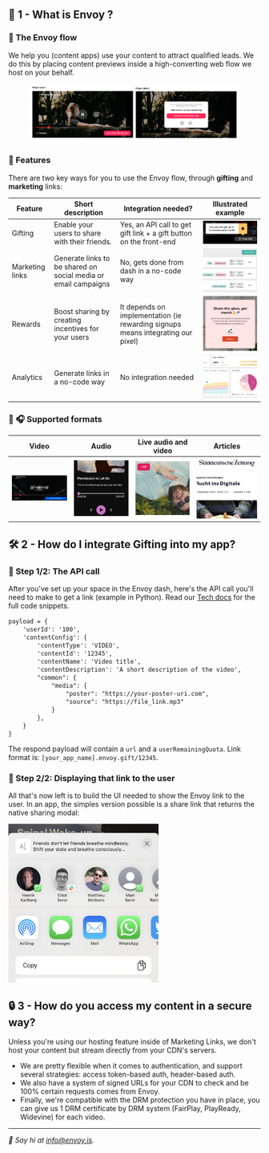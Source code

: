 ## 🌟 1 - What is Envoy ? 

### 🌊 The Envoy flow
We help you (content apps) use your content to attract qualified leads. We do this by placing content previews inside a high-converting web flow we host on your behalf. 

<figure class="">
    <img src="https://github.com/Envoy-Technology/.github/blob/main/images/player_views_1.png?raw=true" style=""/>
</figure>

### 📣 Features
There are two key ways for you to use the Envoy flow, through **gifting** and **marketing** links:

| Feature     | Short description |      Integration needed?        | Illustrated example |
| ----------- | ----------------- | ------------------------------- | ------------------  |
| Gifting      |   Enable your users to share with their friends.   |   Yes, an API call to get gift link + a gift button on the front-end    | <img src="https://github.com/Envoy-Technology/.github/blob/main/images/feature_gifting.png?raw=true" style="width: 400px;"/>       |
| Marketing links   | Generate links to be shared on social media or email campaigns   |    No, gets done from dash in a no-code way    | <img src="https://github.com/Envoy-Technology/.github/blob/main/images/feature_marketing_1.png?raw=true" style="width: 400px;"/>       |
| Rewards   | Boost sharing by creating incentives for your users   |    It depends on implementation (ie rewarding signups means integrating our pixel)   | <img src="https://github.com/Envoy-Technology/.github/blob/main/images/feature_rewards.png?raw=true" style="width: 400px;"/>       |
| Analytics   | Generate links in a no-code way                     |    No integration needed | <img src="https://github.com/Envoy-Technology/.github/blob/main/images/feature_analytics_1.png?raw=true" style="width: 400px;"/>       |

### 🎥 🎧 Supported formats 
| Video | Audio | Live audio and video | Articles |
| --- | --- | --- | --- |
| <img src="https://github.com/Envoy-Technology/.github/blob/main/images/format_video_1.png?raw=true" style="width: 400px;"/> | <img src="https://github.com/Envoy-Technology/.github/blob/main/images/format_audio.png?raw=true" style="width: 400px;"/> | <img src="https://github.com/Envoy-Technology/.github/blob/main/images/format_live.png?raw=true" style="width: 400px;"/> | <img src="https://github.com/Envoy-Technology/.github/blob/main/images/format_article.png?raw=true" style="width: 400px;"/> |

## 🛠️ 2 - How do I integrate Gifting into my app?

### 🔄 Step 1/2: The API call
After you've set up your space in the Envoy dash, here's the API call you'll need to make to get a link (example in Python). Read our [Tech docs](https://openapi.envoy.is/) for the full code snippets.

``` 
payload = {
    'userId': '100',
    'contentConfig': {
        'contentType': 'VIDEO',
        'contentId': '12345',
        'contentName': 'Video title',
        'contentDescription': 'A short description of the video',
        "common": {
            "media": {
                "poster": "https://your-poster-uri.com",
                "source": "https://file_link.mp3"
            }
        },
    }
}
```

The respond payload will contain a `url` and a `userRemainingQuota`. Link format is:  `[your_app_name].envoy.gift/12345`. 

### 👀 Step 2/2: Displaying that link to the user
All that's now left is to build the UI needed to show the Envoy link to the user. In an app, the simples version possible is a share link that returns the native sharing modal:

<img src="https://github.com/Envoy-Technology/.github/blob/main/images/share_modal_1.png?raw=true" style="width: 300px;"/>  

## 🔒 3 - How do you access my content in a secure way?

Unless you're using our hosting feature inside of Marketing Links, we don't host your content but stream directly from your CDN's servers.
- We are pretty flexible when it comes to authentication, and support several strategies: access token-based auth, header-based auth.
- We also have a system of signed URLs for your CDN to check and be 100% certain requests comes from Envoy.
- Finally, we're compatible with the DRM protection you have in place, you can give us 1 DRM certificate by DRM system (FairPlay, PlayReady, Widevine) for each video.

---

*👋 Say hi at info@envoy.is.*
